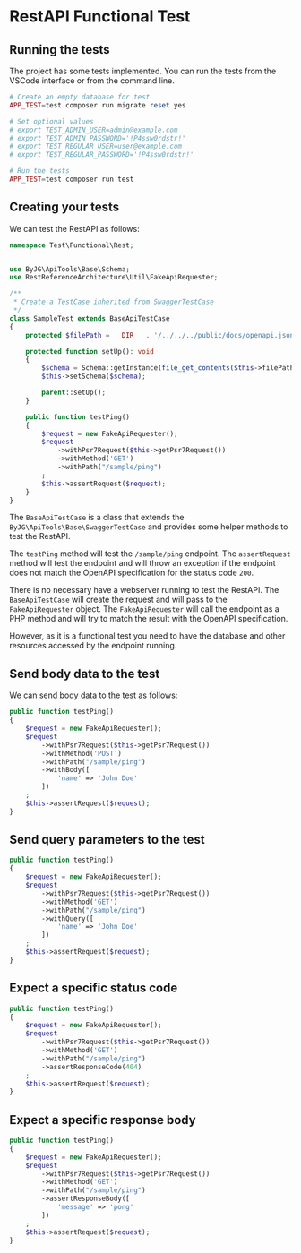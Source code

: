 # RestAPI Functional Test

## Running the tests

The project has some tests implemented. You can run the tests from the VSCode interface or from the command line.

```php
# Create an empty database for test
APP_TEST=test composer run migrate reset yes

# Set optional values
# export TEST_ADMIN_USER=admin@example.com
# export TEST_ADMIN_PASSWORD='!P4ssw0rdstr!'
# export TEST_REGULAR_USER=user@example.com
# export TEST_REGULAR_PASSWORD='!P4ssw0rdstr!'

# Run the tests
APP_TEST=test composer run test
```

## Creating your tests

We can test the RestAPI as follows:

```php
namespace Test\Functional\Rest;


use ByJG\ApiTools\Base\Schema;
use RestReferenceArchitecture\Util\FakeApiRequester;

/**
 * Create a TestCase inherited from SwaggerTestCase
 */
class SampleTest extends BaseApiTestCase
{
    protected $filePath = __DIR__ . '/../../../public/docs/openapi.json';

    protected function setUp(): void
    {
        $schema = Schema::getInstance(file_get_contents($this->filePath));
        $this->setSchema($schema);

        parent::setUp();
    }

    public function testPing()
    {
        $request = new FakeApiRequester();
        $request
            ->withPsr7Request($this->getPsr7Request())
            ->withMethod('GET')
            ->withPath("/sample/ping")
        ;
        $this->assertRequest($request);
    }
}
```

The `BaseApiTestCase` is a class that extends the `ByJG\ApiTools\Base\SwaggerTestCase` and provides some helper methods to test the RestAPI.

The `testPing` method will test the `/sample/ping` endpoint. The `assertRequest` method will test the endpoint and will throw an exception if the endpoint does not match the OpenAPI specification for the status code `200`.

There is no necessary have a webserver running to test the RestAPI. The `BaseApiTestCase` will create the request and will pass to the `FakeApiRequester` object. The `FakeApiRequester` will call the endpoint as a PHP method and will try to match the result with the OpenAPI specification.

However, as it is a functional test you need to have the database and other resources accessed by the endpoint running.

## Send body data to the test

We can send body data to the test as follows:

```php
public function testPing()
{
    $request = new FakeApiRequester();
    $request
        ->withPsr7Request($this->getPsr7Request())
        ->withMethod('POST')
        ->withPath("/sample/ping")
        ->withBody([
            'name' => 'John Doe'
        ])
    ;
    $this->assertRequest($request);
}
```

## Send query parameters to the test

```php
public function testPing()
{
    $request = new FakeApiRequester();
    $request
        ->withPsr7Request($this->getPsr7Request())
        ->withMethod('GET')
        ->withPath("/sample/ping")
        ->withQuery([
            'name' => 'John Doe'
        ])
    ;
    $this->assertRequest($request);
}
```

## Expect a specific status code

```php
public function testPing()
{
    $request = new FakeApiRequester();
    $request
        ->withPsr7Request($this->getPsr7Request())
        ->withMethod('GET')
        ->withPath("/sample/ping")
        ->assertResponseCode(404)
    ;
    $this->assertRequest($request);
}
```

## Expect a specific response body

```php
public function testPing()
{
    $request = new FakeApiRequester();
    $request
        ->withPsr7Request($this->getPsr7Request())
        ->withMethod('GET')
        ->withPath("/sample/ping")
        ->assertResponseBody([
            'message' => 'pong'
        ])
    ;
    $this->assertRequest($request);
}
```
